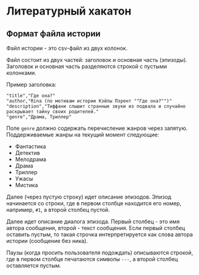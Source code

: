 # Литературный хакатон

## Формат файла истории

Файл истории - это csv-файл из двух колонок.

Файл состоит из двух частей: заголовок и основная часть (эпизоды).
Заголовок и основная часть разделяются строкой с пустыми колонками.

Пример заголовка:
```
"title","Где она?"
"author,"Rina (по мотивам истории Кэйлы Пэрент ""Где она?"")"
"description","Тиффани слышит странные звуки из подвала и случайно раскрывает тайну своих родителей."
"genre","Драма, Триллер"
```

Поле `genre` должно содержать перечисление жанров через запятую. Поддерживаемые жанры
на текущий момент следующие:

 * Фантастика
 * Детектив
 * Мелодрама
 * Драма
 * Триллер
 * Ужасы
 * Мистика

Далее (через пустую строку) идет описание эпизодов. Эпизод начинается со строки,
где в первом столбце находится его номер, например, `#1`, а второй столбец пустой.

Далее идет описание диалога эпизода. Первый столбец - это имя автора сообщения,
второй - текст сообщения. Если первый столбец оставить пустым, то такая строчка интерпретируется
как слова автора истории (сообщение без ника).

Паузы (когда просить пользователя подождать) описываются строкой, где в первом столбце
печатаются символы `---`, а второй столбец оставляется пустым.
